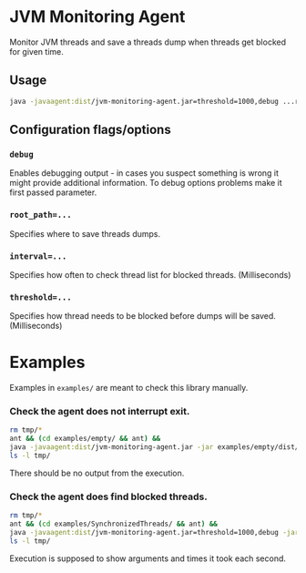 # JVM Monitoring Agent

Monitor JVM threads and save a threads dump when threads get blocked for given 
time.

## Usage

```bash
java -javaagent:dist/jvm-monitoring-agent.jar=threshold=1000,debug ...rest of command
```

## Configuration flags/options

### `debug`

Enables debugging output - in cases you suspect something is wrong it might provide additional information.
To debug options problems make it first passed parameter.

### `root_path=...`

Specifies where to save threads dumps.

### `interval=...`

Specifies how often to check thread list for blocked threads. (Milliseconds)

### `threshold=...`

Specifies how thread needs to be blocked before dumps will be saved. (Milliseconds)


# Examples

Examples in `examples/` are meant to check this library manually.

### Check the agent does not interrupt exit.

```bash
rm tmp/*
ant && (cd examples/empty/ && ant) &&
java -javaagent:dist/jvm-monitoring-agent.jar -jar examples/empty/dist/empty.jar
ls -l tmp/
```

There should be no output from the execution.

### Check the agent does find blocked threads.

```bash
rm tmp/*
ant && (cd examples/SynchronizedThreads/ && ant) &&
java -javaagent:dist/jvm-monitoring-agent.jar=threshold=1000,debug -jar examples/SynchronizedThreads/dist/SynchronizedThreads.jar
ls -l tmp/
```

Execution is supposed to show arguments and times it took each second.
